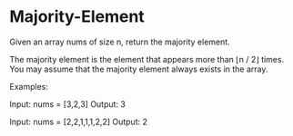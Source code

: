 # Majority-Element

Given an array nums of size n, return the majority element.

The majority element is the element that appears more than ⌊n / 2⌋ times. You may assume that the majority element always exists in the array.

Examples:

Input: nums = [3,2,3]
Output: 3

Input: nums = [2,2,1,1,1,2,2]
Output: 2
